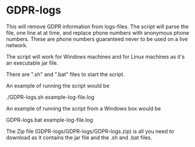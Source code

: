 # GDPR-logs
This will remove GDPR information from logs-files. The script will parse the file, one line at at time, and replace phone numbers with anonymous phone numbers. These are phone numbers guaranteed never to be used on a live network.

The script will work for Windows machines and for Linux machines as it's an executable jar file.

There are ".sh" and ".bat" files to start the script.

An example of running the script would be 

./GDPR-logs.sh example-log-file.log

An example of running the script from a Windows box would be

GDPR-logs.bat example-log-file.log

The Zip file (GDPR-logs/GDPR-logs/GDPR-logs.zip) is all you need to download as it contains the jar file and the .sh and .bat files.


